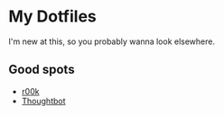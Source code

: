 # My Dotfiles
I'm new at this, so you probably wanna look elsewhere.

## Good spots
- [r00k](https://github.com/r00k/dotfiles "r00k")
- [Thoughtbot](https://github.com/thoughtbot/dotfiles "Thoughbot")

